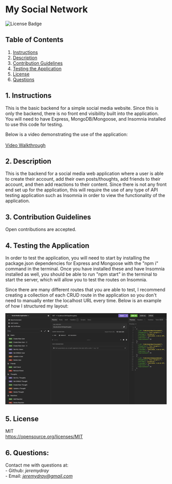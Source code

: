   # My Social Network
  ![License Badge](https://img.shields.io/badge/License-MIT-yellow.svg)
  ## Table of Contents
  1. [Instructions](#1-instructions)
  2. [Description](#2-description)
  3. [Contribution Guidelines](#3-contribution-guidelines)
  4. [Testing the Application](#4-testing-the-application)
  5. [License](#5-license)
  6. [Questions](#6-questions)

  ## 1. Instructions
  This is the basic backend for a simple social media website. Since this is only the backend, there is no front end visibility built into the application. You will need to have Express, MongoDB/Mongoose, and Insomnia installed to use this code for testing.

  Below is a video demonstrating the use of the application:</br>
  </br>
  [Video Walkthrough](https://drive.google.com/file/d/1vLmhxNFBeap_ew3sGRuq_9mI3Ekuy7nX/view?usp=sharing)
  </br>


  ## 2. Description
  This is the backend for a social media web application where a user is able to create their account, add their own posts/thoughts, add friends to their account, and then add reactions to their content. Since there is not any front end set up for the application, this will require the use of any type of API testing application such as Insomnia in order to view the functionality of the application.  

  ## 3. Contribution Guidelines
  Open contributions are accepted.

  ## 4. Testing the Application
   In order to test the application, you will need to start by installing the package.json dependencies for Express and Mongoose with the "npm i" command in the terminal. Once you have installed these and have Insomnia installed as well, you should be able to run "npm start" in the terminal to start the server, which will allow you to test the routes on Insomnia.

   Since there are many different routes that you are able to test, I recommend creating a collection of each CRUD route in the application so you don't need to manually enter the localhost URL every time. Below is an example of how I structured my layout:</br>

   ![Insomnia-route-example](./assets/images/insomnia-example.png)

  ## 5. License
  MIT</br>
  https://opensource.org/licenses/MIT

  ## 6. Questions:
  Contact me with questions at:</br>
    - Github: *jeremydray*</br>
    - Email: *jeremydray@gmail.com*
